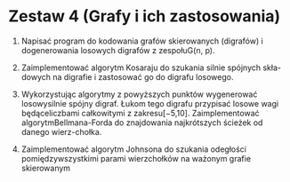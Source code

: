
# Zestaw 4 (Grafy i ich zastosowania)
1. Napisać program do kodowania grafów skierowanych (digrafów) i dogenerowania losowych digrafów z zespołuG(n, p).

2. Zaimplementować algorytm Kosaraju do szukania silnie spójnych skła-dowych na digrafie i zastosować go do digrafu losowego.

3. Wykorzystując algorytmy z powyższych punktów wygenerować losowysilnie spójny digraf. Łukom tego digrafu przypisać losowe wagi będąceliczbami całkowitymi z zakresu[−5,10]. Zaimplementować algorytmBellmana-Forda do znajdowania najkrótszych ścieżek od danego wierz-chołka.

4. Zaimplementować algorytm Johnsona do szukania odegłości pomiędzywszystkimi parami wierzchołków na ważonym grafie skierowanym